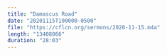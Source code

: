 ```yaml
---
title: "Damascus Road"
date: "20201115T100000-0500"
file: "https://cflcn.org/sermons/2020-11-15.m4a"
length: "13408066"
duration: "28:03"
---
```

